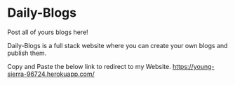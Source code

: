 # Daily-Blogs
Post all of yours blogs here!

Daily-Blogs is a full stack website where you can create your own blogs and publish them.

Copy and Paste the below link to redirect to my Website.
https://young-sierra-96724.herokuapp.com/

